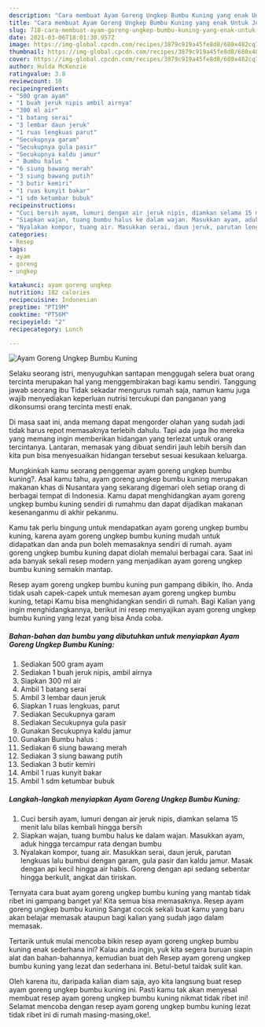 ```yaml
---
description: "Cara membuat Ayam Goreng Ungkep Bumbu Kuning yang enak Untuk Jualan"
title: "Cara membuat Ayam Goreng Ungkep Bumbu Kuning yang enak Untuk Jualan"
slug: 718-cara-membuat-ayam-goreng-ungkep-bumbu-kuning-yang-enak-untuk-jualan
date: 2021-03-06T18:01:30.957Z
image: https://img-global.cpcdn.com/recipes/3879c919a45fe8d8/680x482cq70/ayam-goreng-ungkep-bumbu-kuning-foto-resep-utama.jpg
thumbnail: https://img-global.cpcdn.com/recipes/3879c919a45fe8d8/680x482cq70/ayam-goreng-ungkep-bumbu-kuning-foto-resep-utama.jpg
cover: https://img-global.cpcdn.com/recipes/3879c919a45fe8d8/680x482cq70/ayam-goreng-ungkep-bumbu-kuning-foto-resep-utama.jpg
author: Hulda McKenzie
ratingvalue: 3.8
reviewcount: 10
recipeingredient:
- "500 gram ayam"
- "1 buah jeruk nipis ambil airnya"
- "300 ml air"
- "1 batang serai"
- "3 lembar daun jeruk"
- "1 ruas lengkuas parut"
- "Secukupnya garam"
- "Secukupnya gula pasir"
- "Secukupnya kaldu jamur"
- " Bumbu halus "
- "6 siung bawang merah"
- "3 siung bawang putih"
- "3 butir kemiri"
- "1 ruas kunyit bakar"
- "1 sdm ketumbar bubuk"
recipeinstructions:
- "Cuci bersih ayam, lumuri dengan air jeruk nipis, diamkan selama 15 menit lalu bilas kembali hingga bersih"
- "Siapkan wajan, tuang bumbu halus ke dalam wajan. Masukkan ayam, aduk hingga tercampur rata dengan bumbu"
- "Nyalakan kompor, tuang air. Masukkan serai, daun jeruk, parutan lengkuas lalu bumbui dengan garam, gula pasir dan kaldu jamur. Masak dengan api kecil hingga air habis. Goreng dengan api sedang sebentar hingga berkulit, angkat dan tiriskan."
categories:
- Resep
tags:
- ayam
- goreng
- ungkep

katakunci: ayam goreng ungkep 
nutrition: 182 calories
recipecuisine: Indonesian
preptime: "PT19M"
cooktime: "PT56M"
recipeyield: "2"
recipecategory: Lunch

---
```



![Ayam Goreng Ungkep Bumbu Kuning](https://img-global.cpcdn.com/recipes/3879c919a45fe8d8/680x482cq70/ayam-goreng-ungkep-bumbu-kuning-foto-resep-utama.jpg)

Selaku seorang istri, menyuguhkan santapan menggugah selera buat orang tercinta merupakan hal yang menggembirakan bagi kamu sendiri. Tanggung jawab seorang ibu Tidak sekadar mengurus rumah saja, namun kamu juga wajib menyediakan keperluan nutrisi tercukupi dan panganan yang dikonsumsi orang tercinta mesti enak.

Di masa  saat ini, anda memang dapat mengorder olahan yang sudah jadi tidak harus repot memasaknya terlebih dahulu. Tapi ada juga lho mereka yang memang ingin memberikan hidangan yang terlezat untuk orang tercintanya. Lantaran, memasak yang dibuat sendiri jauh lebih bersih dan kita pun bisa menyesuaikan hidangan tersebut sesuai kesukaan keluarga. 



Mungkinkah kamu seorang penggemar ayam goreng ungkep bumbu kuning?. Asal kamu tahu, ayam goreng ungkep bumbu kuning merupakan makanan khas di Nusantara yang sekarang digemari oleh setiap orang di berbagai tempat di Indonesia. Kamu dapat menghidangkan ayam goreng ungkep bumbu kuning sendiri di rumahmu dan dapat dijadikan makanan kesenanganmu di akhir pekanmu.

Kamu tak perlu bingung untuk mendapatkan ayam goreng ungkep bumbu kuning, karena ayam goreng ungkep bumbu kuning mudah untuk didapatkan dan anda pun boleh memasaknya sendiri di rumah. ayam goreng ungkep bumbu kuning dapat diolah memalui berbagai cara. Saat ini ada banyak sekali resep modern yang menjadikan ayam goreng ungkep bumbu kuning semakin mantap.

Resep ayam goreng ungkep bumbu kuning pun gampang dibikin, lho. Anda tidak usah capek-capek untuk memesan ayam goreng ungkep bumbu kuning, tetapi Kamu bisa menghidangkan sendiri di rumah. Bagi Kalian yang ingin menghidangkannya, berikut ini resep menyajikan ayam goreng ungkep bumbu kuning yang lezat yang bisa Anda coba.

<!--inarticleads1-->

##### Bahan-bahan dan bumbu yang dibutuhkan untuk menyiapkan Ayam Goreng Ungkep Bumbu Kuning:

1. Sediakan 500 gram ayam
1. Sediakan 1 buah jeruk nipis, ambil airnya
1. Siapkan 300 ml air
1. Ambil 1 batang serai
1. Ambil 3 lembar daun jeruk
1. Siapkan 1 ruas lengkuas, parut
1. Sediakan Secukupnya garam
1. Sediakan Secukupnya gula pasir
1. Gunakan Secukupnya kaldu jamur
1. Gunakan  Bumbu halus :
1. Sediakan 6 siung bawang merah
1. Sediakan 3 siung bawang putih
1. Sediakan 3 butir kemiri
1. Ambil 1 ruas kunyit bakar
1. Ambil 1 sdm ketumbar bubuk




<!--inarticleads2-->

##### Langkah-langkah menyiapkan Ayam Goreng Ungkep Bumbu Kuning:

1. Cuci bersih ayam, lumuri dengan air jeruk nipis, diamkan selama 15 menit lalu bilas kembali hingga bersih
1. Siapkan wajan, tuang bumbu halus ke dalam wajan. Masukkan ayam, aduk hingga tercampur rata dengan bumbu
1. Nyalakan kompor, tuang air. Masukkan serai, daun jeruk, parutan lengkuas lalu bumbui dengan garam, gula pasir dan kaldu jamur. Masak dengan api kecil hingga air habis. Goreng dengan api sedang sebentar hingga berkulit, angkat dan tiriskan.




Ternyata cara buat ayam goreng ungkep bumbu kuning yang mantab tidak ribet ini gampang banget ya! Kita semua bisa memasaknya. Resep ayam goreng ungkep bumbu kuning Sangat cocok sekali buat kamu yang baru akan belajar memasak ataupun bagi kalian yang sudah jago dalam memasak.

Tertarik untuk mulai mencoba bikin resep ayam goreng ungkep bumbu kuning enak sederhana ini? Kalau anda ingin, yuk kita segera buruan siapin alat dan bahan-bahannya, kemudian buat deh Resep ayam goreng ungkep bumbu kuning yang lezat dan sederhana ini. Betul-betul taidak sulit kan. 

Oleh karena itu, daripada kalian diam saja, ayo kita langsung buat resep ayam goreng ungkep bumbu kuning ini. Pasti kamu tak akan menyesal membuat resep ayam goreng ungkep bumbu kuning nikmat tidak ribet ini! Selamat mencoba dengan resep ayam goreng ungkep bumbu kuning lezat tidak ribet ini di rumah masing-masing,oke!.


